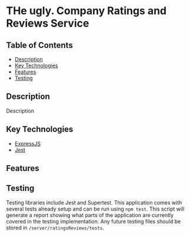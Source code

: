 # THe ugly. Company Ratings and Reviews Service

## Table of Contents
- [Description](#description)
- [Key Technologies](#key-technologies)
- [Features](#features)
- [Testing](#testing)

## Description
Description
## Key Technologies
- [ExpressJS](https://www.npmjs.com/package/express)
- [Jest](https://www.npmjs.com/package/jest)

## Features

## Testing
Testing libraries include Jest and Supertest. This application comes with several tests already setup and can be run using `npm test`. This script will generate a report showing what parts of the application are currently covered in the testing implementation. Any future testing files should be stored in `/server/ratingsReviews/tests`.

<!-- ![Demo of Overview Section](/client/src/assets/README-RelatedOutfit.gif) -->
